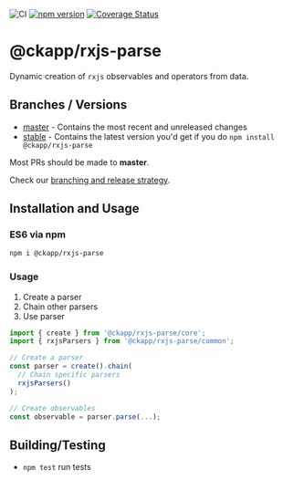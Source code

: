 ![CI](https://github.com/ckapps/rxjs-parse/workflows/CI/badge.svg)
[![npm version](https://badge.fury.io/js/%40ckapp%2Frxjs-parse.svg)](https://www.npmjs.com/@ckapp/rxjs-parse)
[![Coverage Status](https://coveralls.io/repos/github/ckapps/rxjs-parse/badge.svg?branch=master)](https://coveralls.io/github/ckapps/rxjs-parse?branch=master)

# @ckapp/rxjs-parse

Dynamic creation of `rxjs` observables and operators from data.

## Branches / Versions

- [master](https://github.com/ckapps/rxjs-parse/commits/master) - Contains the most recent and unreleased changes
- [stable](https://github.com/ckapps/rxjs-parse/tree/release/stable/1.x) - Contains the latest version you'd get if you do `npm install @ckapp/rxjs-parse`

Most PRs should be made to **master**.

Check our [branching and release strategy](https://github.com/ckapps/.github/blob/master/docs/branching.md).

## Installation and Usage

### ES6 via npm

```sh
npm i @ckapp/rxjs-parse
```

### Usage

1. Create a parser
2. Chain other parsers
3. Use parser

```ts
import { create } from '@ckapp/rxjs-parse/core';
import { rxjsParsers } from '@ckapp/rxjs-parse/common';

// Create a parser
const parser = create().chain(
  // Chain specific parsers
  rxjsParsers()
);

// Create observables
const observable = parser.parse(...);
```

## Building/Testing

- `npm test` run tests
